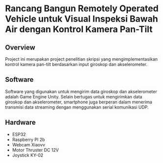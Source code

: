 <h1>Rancang Bangun Remotely Operated Vehicle untuk Visual Inspeksi Bawah Air dengan Kontrol Kamera Pan-Tilt</h1>
<h2>Overview</h2>
<p>Project ini merupakan project penelitian skripsi yang mengimplementasikan kontrol kamera pan-tilt berdasarkan input giroskop dan akselerometer.</p>
<h2>Software</h2>
<p>Software yang digunakan untuk mengirim data giroskop dan akselerometer adalah Game Engine Unity. Selain bertugas untuk mengirimkan data giroskop dan akselerometer, smartphone juga berperan dalam menerima transmisi data streaming dengan menggunakan serial komunikasi UDP.</p>
<h2>Hardware</h2>
<ul>
  <li>ESP32</li>
  <li>Raspberry PI 2b</li>
  <li>Webcam Xiaovv</li>
  <li>Motor Thruster DC 12V</li>
  <li>Joystick KY-02</li>
</ul>
